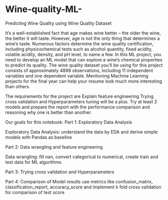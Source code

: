 # Wine-quality-ML-
Predicting Wine Quality using Wine Quality Dataset

It’s a well-established fact that age makes wine better – the older the wine, the better it will taste. However, age is not the only thing that determines a wine’s taste. Numerous factors determine the wine quality certification, including physicochemical tests such as alcohol quantity, fixed acidity, volatile acidity, density, and pH level, to name a few. In this ML project, you need to develop an ML model that can explore a wine’s chemical properties to predict its quality. The wine quality dataset you’ll be using for this project consists of approximately 4898 observations, including 11 independent variables and one dependent variable. Mentioning Machine Learning projects for the final year can help your resume look much more interesting than others.

The requirements for the project are
Explain feature engineering Trying cross validation and Hyperparameters tuning will be a plus. Try at least 2 models and prepare the report with the performance comparison and reasoning why one is better than another.

Our goals for this notebook:
Part 1: Exploratory Data Analysis

Exploratory Data Analysis: understand the data by EDA and derive simple models with Pandas as baseline

Part 2: Data wrangling and feature engineering

Data wrangling: fill nan, convert categorical to numerical, create train and test data for ML algorithms

Part 3: Trying cross validation and Hyperparameters

Part 4: Comparison of Model results use metrics like confusion_matrix, classification_report, accuracy_score and implement k fold cross validation for comparison of test score
